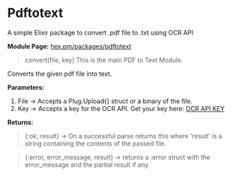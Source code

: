 
# Pdftotext
A simple Elixir package to convert .pdf file to .txt using OCR API

**Module Page:** [hex.pm/packages/pdftotext](https://hex.pm/packages/pdftotext)

> convert(file, key)
This is the main PDF to Text Module.

Converts the given pdf file into text.

**Parameters:**
1. File -> Accepts a Plug.Upload{} struct or a binary of the file.
2. Key -> Accepts a key for the OCR API. Get your key here: [OCR API KEY](https://ocr.space/ocrapi)

**Returns:**
> {:ok, result} -> On a successful parse returns this where 'result' is a string containing the contents of the passed file.

> {:error, error_message, result} -> returns a :error struct with the error_message and the partial result if any.
